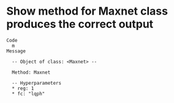 # Show method for Maxnet class produces the correct output

    Code
      m
    Message
      
      -- Object of class: <Maxnet> --
      
      Method: Maxnet
      
      -- Hyperparameters 
      * reg: 1
      * fc: "lqph"

